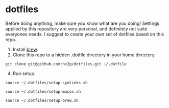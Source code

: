 # dotfiles

Before doing anything, make sure you know what are you doing! Settings applied by this repository are very personal, and definitely not suite everyones needs. I suggest to create your own set of dotfiles based on this repo.

1. Install [brew](https://brew.sh/).
2. Clone this repo to a hidden .dotfile directory in your home directory

```
git clone git@github.com:hc2p/dotfiles.git ~/.dotfile
```

4. Run setup.

```
source ~/.dotfiles/setup-symlinks.sh
```

```
source ~/.dotfiles/setup-macos.sh
```

```
source ~/.dotfiles/setup-brew.sh
```

